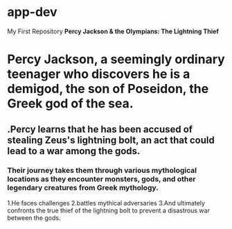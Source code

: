 # app-dev
My First Repository
**Percy Jackson & the Olympians: The Lightning Thief**
# Percy Jackson, a seemingly ordinary teenager who discovers he is a demigod, the son of Poseidon, the Greek god of the sea.
## .Percy learns that he has been accused of stealing Zeus's lightning bolt, an act that could lead to a war among the gods.
### Their journey takes them through various mythological locations as they encounter monsters, gods, and other legendary creatures from Greek mythology.
  1.He faces challenges
  2.battles mythical adversaries
  3.And ultimately confronts the true thief of the lightning bolt to prevent a disastrous war between the gods.
